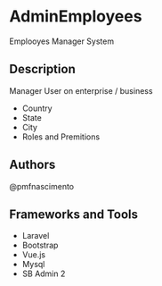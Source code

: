 # AdminEmployees

Emplooyes Manager System

## Description

Manager User on enterprise / business
- Country 
- State
- City
- Roles and Premitions

## Authors

@pmfnascimento

## Frameworks and Tools

- Laravel
- Bootstrap
- Vue.js
- Mysql
- SB Admin 2

